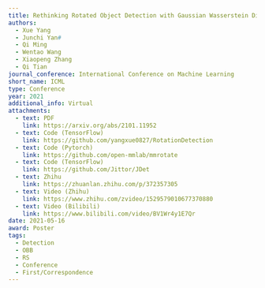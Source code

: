 ```yaml
---
title: Rethinking Rotated Object Detection with Gaussian Wasserstein Distance Loss
authors:
  - Xue Yang
  - Junchi Yan#
  - Qi Ming
  - Wentao Wang
  - Xiaopeng Zhang
  - Qi Tian
journal_conference: International Conference on Machine Learning
short_name: ICML
type: Conference
year: 2021
additional_info: Virtual
attachments:
  - text: PDF
    link: https://arxiv.org/abs/2101.11952
  - text: Code (TensorFlow)
    link: https://github.com/yangxue0827/RotationDetection
  - text: Code (Pytorch)
    link: https://github.com/open-mmlab/mmrotate
  - text: Code (TensorFlow)
    link: https://github.com/Jittor/JDet
  - text: Zhihu
    link: https://zhuanlan.zhihu.com/p/372357305
  - text: Video (Zhihu)
    link: https://www.zhihu.com/zvideo/1529579010677370880
  - text: Video (Bilibili)
    link: https://www.bilibili.com/video/BV1Wr4y1E7Qr
date: 2021-05-16
award: Poster
tags:
  - Detection
  - OBB
  - RS
  - Conference
  - First/Correspondence
---
```

